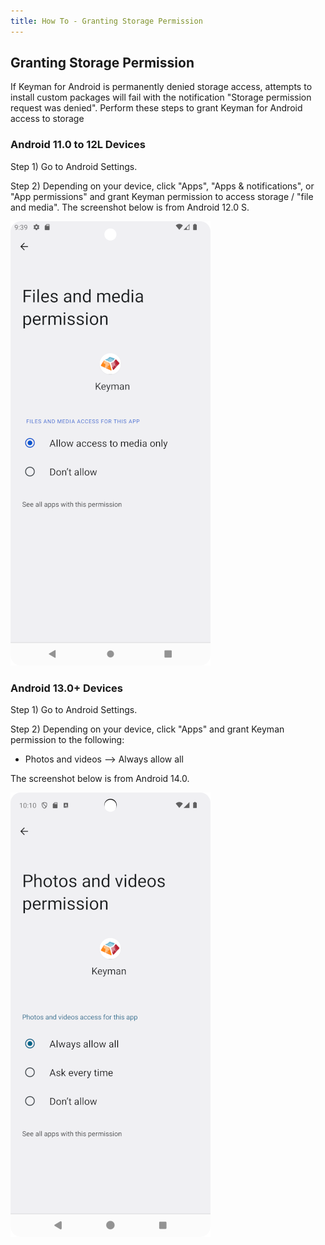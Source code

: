 ```yaml
---
title: How To - Granting Storage Permission
---
```


## Granting Storage Permission
If Keyman for Android is permanently denied storage access, attempts to install custom packages will fail with the
notification "Storage permission request was denied". Perform these steps to grant Keyman for Android access to storage

### Android 11.0 to 12L Devices

Step 1)
Go to Android Settings.

Step 2)
Depending on your device, click "Apps", "Apps & notifications", or "App permissions" and grant Keyman
permission to access storage / "file and media". The screenshot below is from Android 12.0 S.

![](../android_images/keyman-storage-permission-ap.png)

### Android 13.0+ Devices

Step 1)
Go to Android Settings.

Step 2)
Depending on your device, click "Apps" and grant Keyman permission to the following:
  * Photos and videos --> Always allow all

The screenshot below is from Android 14.0.

![](../android_images/keyman-storage-permission-34b.png)
